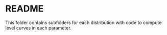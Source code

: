 # README
This folder contains subfolders for each distribution with code to compute level curves in each parameter. 
